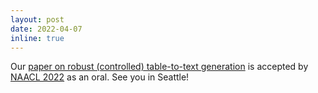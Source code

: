 ```yaml
---
layout: post
date: 2022-04-07
inline: true
---
```


Our [paper on robust (controlled) table-to-text generation](https://arxiv.org/abs/2205.03972) is accepted by [NAACL 2022](https://2022.naacl.org/) as an oral. See you in Seattle!
